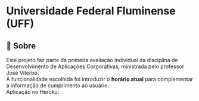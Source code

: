 # Universidade Federal Fluminense (UFF)

## 📘 Sobre
Este projeto faz parte da primeira avaliação individual da disciplina de Desenvolvimento de Aplicações Corporativas, ministrada pelo professor José Viterbo. <br>
A funcionalidade escolhida foi introduzir o <b>horário atual</b> para complementar a informação de cumprimento ao usuário. <br>
Aplicação no Heroku: 
